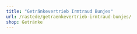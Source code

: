 ```yaml
---
title: "Getränkevertrieb Irmtraud Bunjes"
url: /rastede/getraenkevertrieb-irmtraud-bunjes/
shop: Getränke
---
```

